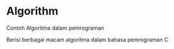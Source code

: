 # Algorithm
Contoh Algoritma dalam pemrograman

Berisi berbagai macam algoritma dalam bahasa pemrograman C
